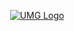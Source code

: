 <p align="center">
    <a href="https://soumgsanarate.com" target="_blank">
        <img src="https://umg.edu.gt/assets/umg.png" alt="UMG Logo">
    </a>
</p>
